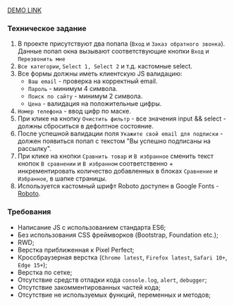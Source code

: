 [DEMO LINK](https://KirillLutsenko.github.io/Digits/)

### Техническое задание
1. В проекте присутствуют два попапа (`Вход` и `Заказ обратного звонка`).
   Данные попап окна вызывают соответствующие кнопки `Вход` и `Перезвонить мне`
2. `Все категории`, `Select 1, Select 2` и т.д. кастомные select.
3. Все формы должны иметь клиентскую JS валидацию:
   * `Ваш email` - проверка на корректный email.
   * `Пароль` - минимум 4 символа.
   * `Поиск по сайту` - минимум 2 символа.
   * `Цена` - валидация на положительные цифры.
4. `Номер телефона` - ввод цифр по маске.
5. При клике на кнопку `Очистить фильтр` - все значения input && select - должны сброситься в дефолтное состояние.
6. После успешной валидации поля `Укажите свой email для подписки` - должен появиться попап с текстом "Вы успешно подписаны на рассылку".
8. При клике на кнопки `Сравнить товар` и `В избранное` сменить текст кнопок `В сравнении` и `В избранном` соответственно + инкрементировать количество добавленных в блоках `Сравнение` и `Избранное`, в шапке страницы.
7. Используется кастомный шрифт Roboto доступен в Google Fonts - [Roboto](https://fonts.google.com/specimen/Roboto).

### Требования
* Написание JS с использованием стандарта ES6;
* Без использования CSS фреймворков (Bootstrap, Foundation etc.);
* RWD;
* Верстка приближенная к Pixel Perfect;
* Кроссбраузерная верстка (`Chrome latest`, `Firefox latest`, `Safari 10+`, `Edge 15+`);
* Верстка по сетке;
* Отсутствие средств отладки кода `console.log`, `alert`, `debugger`;
* Отсутствие закомментированных частей кода;
* Отсутствие не используемых функций, переменных и методов;